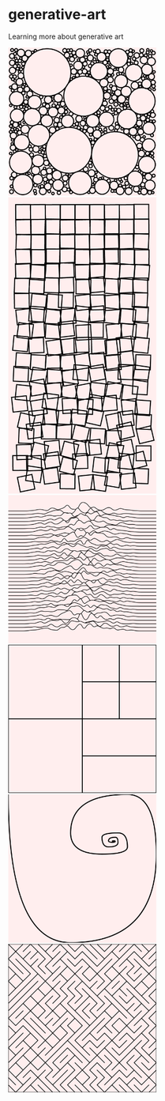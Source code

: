 # generative-art
Learning more about generative art

<img src="circle-packing/sample.png" width="300" alt="Circle Packing">
<img src="cubic-disarray/sample.png" width="300" alt="Cubic Disarray">
<img src="joy-division/sample.png" width="300" alt="Joy Division">
<img src="piet-mondrian/sample.png" width="300" alt="Piet Mondrian">
<img src="spiral-recursive/sample.png" width="300" alt="Recursive Spiral">
<img src="tiled-lines/sample.png" width="300" alt="Tiled Lines">

